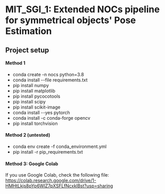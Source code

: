 # MIT_SGI_1: Extended NOCs pipeline for symmetrical objects' Pose Estimation
## Project setup
#### Method 1
* conda create -n nocs python=3.8
* conda install --file requirements.txt
* pip install numpy
* pip install matplotlib
* pip install pycocotools
* pip install scipy
* pip install scikit-image
* conda install --yes pytorch
* conda install -c conda-forge opencv
* pip install torchvision

#### Method 2 (untested)
* conda env create -f conda_environment.yml
* pip install -r pip_requirements.txt

#### Method 3: Google Colab
If you use Google Colab, check the following file: https://colab.research.google.com/drive/1-HMHtLkjs8pYp6WlZ7pXSFLfNcxklBst?usp=sharing
